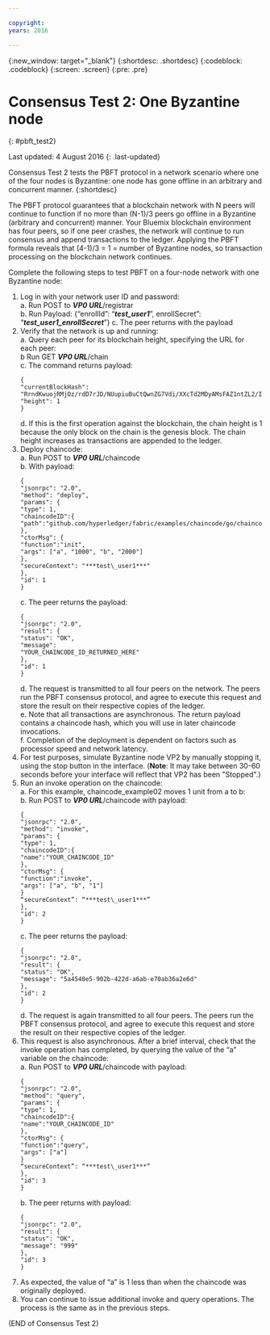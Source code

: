 ```yaml
---

copyright:
years: 2016

---
```


{:new_window: target="_blank"}
{:shortdesc: .shortdesc}
{:codeblock: .codeblock}
{:screen: .screen}
{:pre: .pre}


# Consensus Test 2: One Byzantine node
{: #pbft_test2}

Last updated: 4 August 2016
{: .last-updated}

Consensus Test 2 tests the PBFT protocol in a network scenario where one of the four nodes is Byzantine: one node has gone offline in an arbitrary and concurrent manner.
{:shortdesc}

The PBFT protocol guarantees that a blockchain network with N peers will continue to function if no more than (N-1)/3 peers go offline in a Byzantine (arbitrary and concurrent) manner. Your Bluemix blockchain environment has four peers, so if one peer crashes, the network will continue to run consensus and append transactions to the ledger. Applying the PBFT formula reveals that (4-1)/3 = 1 = number of Byzantine nodes, so transaction processing on the blockchain network continues.

Complete the following steps to test PBFT on a four-node network with one Byzantine node:
1.	Log in with your network user ID and password:  
    a.  Run POST to ***VP0 URL***/registrar  
    b.  Run Payload: {“enrollId”: “***test\_user1***”, enrollSecret”: “***test\_user1\_enrollSecret***”}
    c.  The peer returns with the payload
2.  Verify that the network is up and running:  
    a.  Query each peer for its blockchain height, specifying the URL for each peer:  
    b   Run GET ***VP0 URL***/chain  
    c.  The command returns payload:
      ```
      {
      "currentBlockHash":
      "RrndKwuojRMjOz/rdD7rJD/NUupiuBuCtQwnZG7Vdi/XXcTd2MDyAMsFAZ1ntZL2/IIcSUeatIZAKS6ss7fEvg==",
      "height": 1
      }
      ```  
    d.  If this is the first operation against the blockchain, the chain height is 1 because the only block on the chain is the genesis block. The chain height increases as transactions are appended to the ledger.
3.  Deploy chaincode:  
    a.  Run POST to ***VP0 URL***/chaincode  
    b.  With payload:  
      ```
      {
      "jsonrpc": "2.0",
      "method": "deploy",
      "params": {
      "type": 1,
      "chaincodeID":{
      "path":"github.com/hyperledger/fabric/examples/chaincode/go/chaincode_example02"
      },
      "ctorMsg": {
      "function":"init",
      "args": ["a", "1000", "b", "2000"]
      },
      "secureContext": "***test\_user1***"
      },
      "id": 1
      }
      ```  
    c.  The peer returns the payload:  
      ```
      {
      "jsonrpc": "2.0",
      "result": {
      "status": "OK",
      "message":
      "YOUR_CHAINCODE_ID_RETURNED_HERE"
      },
      "id": 1
      }
      ```  
    d. The request is transmitted to all four peers on the network. The peers run the PBFT consensus protocol, and agree to execute this request and store the result on their respective copies of the ledger.  
    e.  Note that all transactions are asynchronous. The return payload contains a chaincode hash, which you will use in later chaincode invocations.  
    f.  Completion of the deployment is dependent on factors such as processor speed and network latency.  
4.  For test purposes, simulate Byzantine node VP2 by manually stopping it, using the stop button in the interface.  (**Note**:  It may take between 30-60 seconds before your interface will reflect that VP2 has been "Stopped".)
5.  Run an invoke operation on the chaincode:  
    a.  For this example, chaincode_example02 moves 1 unit from a to b:  
    b.  Run POST to ***VP0 URL***/chaincode with payload:
      ```
      {
      "jsonrpc": "2.0",
      "method": "invoke",
      "params": {
      "type": 1,
      "chaincodeID":{
      "name":"YOUR_CHAINCODE_ID"
      },
      "ctorMsg": {
      "function":"invoke",
      "args": ["a", "b", "1"]
      }
      “secureContext”: “***test\_user1***”
      },
      "id": 2
      }
      ```
    c.  The peer returns the payload:
      ```
      {
      "jsonrpc": "2.0",
      "result": {
      "status": "OK",
      "message": "5a4540e5-902b-422d-a6ab-e70ab36a2e6d"
      },
      "id": 2
      }
      ```
    d.  The request is again transmitted to all four peers. The peers run the PBFT consensus protocol, and agree to execute this request and store the result on their respective copies of the ledger.
6.  This request is also asynchronous. After a brief interval, check that the invoke operation has completed, by querying the value of the “a” variable on the chaincode:  
    a.  Run POST to ***VP0 URL***/chaincode with payload:
      ```
      {
      "jsonrpc": "2.0",
      "method": "query",
      "params": {
      "type": 1,
      "chaincodeID":{
      "name":"YOUR_CHAINCODE_ID"
      },
      "ctorMsg": {
      "function":"query",
      "args": ["a"]
      }
      “secureContext”: “***test\_user1***”
      },
      "id": 3
      }
      ```
    b.  The peer returns with payload:
      ```
      {
      "jsonrpc": "2.0",
      "result": {
      "status": "OK",
      "message": "999"
      },
      "id": 3
      }
      ```
7.  As expected, the value of “a” is 1 less than when the chaincode was originally deployed.
8.  You can continue to issue additional invoke and query operations. The process is the same as in the previous steps.

(END of Consensus Test 2)
